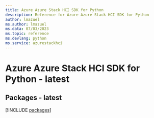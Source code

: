 ```yaml
---
title: Azure Azure Stack HCI SDK for Python
description: Reference for Azure Azure Stack HCI SDK for Python
author: lmazuel
ms.author: lmazuel
ms.data: 07/03/2023
ms.topic: reference
ms.devlang: python
ms.service: azurestackhci
---
```

# Azure Azure Stack HCI SDK for Python - latest
## Packages - latest
[!INCLUDE [packages](azure-stack-hci-index.md)]